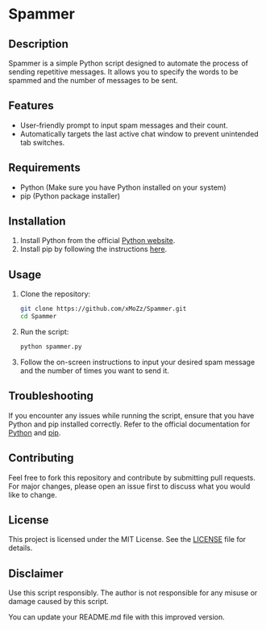 # Spammer

## Description
Spammer is a simple Python script designed to automate the process of sending repetitive messages. It allows you to specify the words to be spammed and the number of messages to be sent.

## Features
- User-friendly prompt to input spam messages and their count.
- Automatically targets the last active chat window to prevent unintended tab switches.

## Requirements
- Python (Make sure you have Python installed on your system)
- pip (Python package installer)

## Installation
1. Install Python from the official [Python website](https://www.python.org/).
2. Install pip by following the instructions [here](https://pip.pypa.io/en/stable/installation/).

## Usage
1. Clone the repository:
   ```bash
   git clone https://github.com/xMoZz/Spammer.git
   cd Spammer
   ```
2. Run the script:
   ```bash
   python spammer.py
   ```
3. Follow the on-screen instructions to input your desired spam message and the number of times you want to send it.

## Troubleshooting
If you encounter any issues while running the script, ensure that you have Python and pip installed correctly. Refer to the official documentation for [Python](https://docs.python.org/3/) and [pip](https://pip.pypa.io/en/stable/).

## Contributing
Feel free to fork this repository and contribute by submitting pull requests. For major changes, please open an issue first to discuss what you would like to change.

## License
This project is licensed under the MIT License. See the [LICENSE](LICENSE) file for details.

## Disclaimer
Use this script responsibly. The author is not responsible for any misuse or damage caused by this script.

You can update your README.md file with this improved version.
